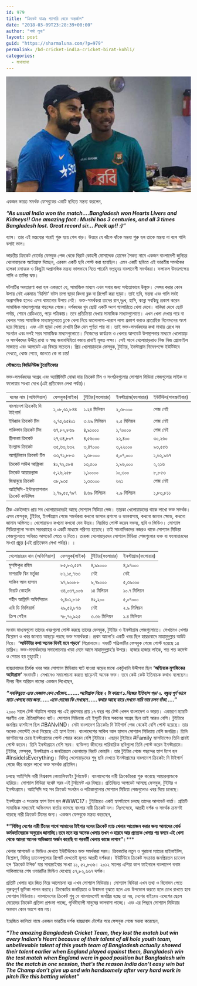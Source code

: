 ```yaml
---
id: 979
title: "ক্রিকেট যাত্রাঃ গ্যালারি থেকে অন্তর্জাল"
date: "2018-03-09T23:28:39+00:00"
author: "শর্মা লুনা"
layout: post
guid: "https://sharmaluna.com/?p=979"
permalink: /bd-cricket-india-cricket-birat-kohli/
categories:
  - মাথাব্যাথা
---
```


[![](/assets/images/wp-content/uploads/2018/03/sarkar-story_647_021317070928.jpg)](/assets/images/wp-content/uploads/2018/03/sarkar-story_647_021317070928.jpg)

<span style="font-weight: 400;">একজন ভারত সমর্থক ফেসবুকের একটি ছবিতে মন্তব্য করলেন, </span>

**_“As usual India won the match….Bangladesh won Hearts Livers and Kidneys!! One amazing fact : Mushi has 3 centuries, and all 3 times Bangladesh lost. Great record sir… Pack up!! :)”_**

<span style="font-weight: 400;">ব্যাস। তার এই মন্তব্যের পরেই শুরু হয়ে গেল ঝড়। উত্তরে যে ঝাঁকে ঝাঁকে মন্তব্য শুরু হল তাকে মন্তব্য না বলে গালি বলাই ভাল।</span>

<span style="font-weight: 400;">ভারতীয় ক্রিকেট বোর্ডের ফেসবুক পেজ থেকে বিরাট কোহলী মোসাদ্দেক হোসেন সৈকত নামে একজন বাংলাদেশী জুনিয়র খেলোয়াড়কে অটোগ্রাফ দিচ্ছেন, এরকম একটি ছবি পোস্ট করা হয়েছিল। এমন একটি ছবিতে এই ভারতীয় সমর্থকের হালকা রসাত্মক ও কিছুটা অপ্রাসঙ্গিক মন্তব্য ভালভাবে নিতে পারেনি ভগ্নহৃদয় বাংলাদেশী সমর্থকরা। ফলাফল উভয়পক্ষের গালি ও তালির ঝড়। </span>

<span style="font-weight: 400;">ঘটনাটির অবতারণা করা হল একারণে যে, সামাজিক মাধ্যম এখন সবার জন্য সর্বতোভাবে উন্মুক্ত। সেন্সর করার কোন উপায় নেই একমাত্র ‘ডিলিট’ বাটন চাপা ছাড়া কিংবা ব্লক বা রিপোর্ট করা ছাড়া। তাই ছবি, মন্তব্য এবং গালি সবই অপ্রাসঙ্গিক হলেও এসব থামানোর উপায় নেই। ভক্ত-সমর্থকরা তাদের রাগ,দুঃখ, হাসি, কান্না সবকিছু প্রকাশ করেন সামাজিক মাধ্যমগুলোর পছন্দের পেজে। দর্শকদের খুব ছোট্ট একটি অংশ গ্যালারিতে খেলা দেখে। বাকিরা দেখে ছোট পর্দায়, শোনে রেডিওতে, পড়ে পত্রিকায়। তবে প্রতিক্রিয়া দেখায় সামাজিক মাধ্যমগুলোতে। এখন খেলা দেখার পরে বা খেলার সময় সামাজিক মাধ্যমগুলোতে ঢুকে খেলা নিয়ে ভালোলাগা-খারাপ লাগা প্রকাশ করাও প্রাত্যহিক বিনোদনের অংশ হয়ে গিয়েছে। এবং এটা ছাড়া খেলা দেখাটা ঠিক যেন পূর্ণতা পায় না। তাই ভক্ত-সমর্থকদের কথা মাথায় রেখে সব সংগঠন এবং দলই সরব সামাজিক মাধ্যমগুলোতে। নিজেদের কার্যক্রম ও খেলার আপডেট উপস্থাপনার মাধ্যমে খেলোয়াড় ও সমর্থকদের উদ্দীপ্ত রাখা ও স্বচ্ছ জবাবদিহিতা বজায় রাখাই মূলত লক্ষ্য। সেই সাথে খেলোয়াড়রাও নিজ নিজ প্রোফাইল সাজাতে এবং আপডেট এর বিষয়ে সচেতন। প্রিয় খেলোয়াড়কে ফেসবুক, টুইটার, ইনস্টাগ্রাম নিদেনপক্ষে ইউটিউবে দেখতে, খোজ পেতে, জানতে কে না চায়!</span>

**সৌজন্যেঃ ব্বিডিনিউজ টুয়েন্টিফোর**

<span style="font-weight: 400;">ভক্ত-সমর্থকদের আগ্রহ এবং অ্যাক্টিভিটি বোঝা যায় ক্রিকেট টিম ও সংগঠনগুলোর সোশ্যাল মিডিয়া পেজগুলোর লাইক বা ফলোয়ার সংখ্যা দেখে (এই প্রতিবেদন লেখা পর্যন্ত)।</span>

| <span style="font-weight: 400;">দলের নাম (অফিসিয়াল)</span>                    | <span style="font-weight: 400;">ফেসবুক</span><span style="font-weight: 400;">(লাইক)</span> | <span style="font-weight: 400;">টুইটার</span><span style="font-weight: 400;">(ফলোয়ার)</span> | <span style="font-weight: 400;">ইনস্টাগ্রাম</span><span style="font-weight: 400;">(ফলোয়ার)</span> | <span style="font-weight: 400;">ইউটিউব</span><span style="font-weight: 400;">(সাবস্ক্রাইবার)</span> |
| ----------------------------------------------------------------------------- | ------------------------------------------------------------------------------------------ | -------------------------------------------------------------------------------------------- | ------------------------------------------------------------------------------------------------- | --------------------------------------------------------------------------------------------------- |
| <span style="font-weight: 400;">বাংলাদেশ ক্রিকেটঃ দি টাইগার্স</span>          | <span style="font-weight: 400;">১,০৮,৬১,৮৪৪</span>                                         | <span style="font-weight: 400;">১.২৪ মিলিয়ন</span>                                           | <span style="font-weight: 400;">২,৩৮০০০</span>                                                    | <span style="font-weight: 400;">পেজ নেই</span>                                                      |
| <span style="font-weight: 400;">ইণ্ডিয়ান ক্রিকেট টিম</span>                   | <span style="font-weight: 400;">২,৭৫,৬৫৪০১ </span>                                         | <span style="font-weight: 400;">৩.৬৯ মিলিয়ন</span>                                           | <span style="font-weight: 400;">২.৫ মিলিয়ন</span>                                                 | <span style="font-weight: 400;">পেজ নেই</span>                                                      |
| <span style="font-weight: 400;">পাকিস্তান ক্রিকেট টিম</span>                  | <span style="font-weight: 400;">৬৭,৮২,৮৬৯</span>                                           | <span style="font-weight: 400;">৪,৯১০০০</span>                                               | <span style="font-weight: 400;">১,৭০০০০</span>                                                    | <span style="font-weight: 400;">পেজ নেই</span>                                                      |
| <span style="font-weight: 400;">শ্রীলংকা ক্রিকেট</span>                       | <span style="font-weight: 400;">২৭,৩৪,৮০৭</span>                                           | <span style="font-weight: 400;">৪,৫৬০০০</span>                                               | <span style="font-weight: 400;">২২,৪০০ </span>                                                    | <span style="font-weight: 400;">৩০,২৬০</span>                                                       |
| <span style="font-weight: 400;">ইংল্যান্ড ক্রিকেট</span>                      | <span style="font-weight: 400;">৩৫,৬৩,৬৩২</span>                                           | <span style="font-weight: 400;">৩,৪৭০০০</span>                                               | <span style="font-weight: 400;">৩,২২০০০</span>                                                    | <span style="font-weight: 400;">৯৩,৫৫৬</span>                                                       |
| <span style="font-weight: 400;">অস্ট্রেলিয়ান ক্রিকেট টিম</span>               | <span style="font-weight: 400;">৩৩,৭১,৮৮৩</span>                                           | <span style="font-weight: 400;">১,৩৮০০০</span>                                               | <span style="font-weight: 400;">৫,০৭,০০০</span>                                                   | <span style="font-weight: 400;">১,৬২,৯৬৭</span>                                                     |
| <span style="font-weight: 400;">ক্রিকেট সাউথ আফ্রিকা</span>                   | <span style="font-weight: 400;">৪০,৭২,৫৮৪</span>                                           | <span style="font-weight: 400;">১৩,৫০০</span>                                                | <span style="font-weight: 400;">১,৯৬,০০০</span>                                                   | <span style="font-weight: 400;">২,২১৬</span>                                                        |
| <span style="font-weight: 400;">ক্রিকেট আয়ারল্যান্ড</span>                    | <span style="font-weight: 400;">৫,২৬,২৫৮</span>                                            | <span style="font-weight: 400;">১,১০০০০</span>                                               | <span style="font-weight: 400;">১০,৩০০</span>                                                     | <span style="font-weight: 400;">৮,৮৫৩</span>                                                        |
| <span style="font-weight: 400;">জিম্বাবুয়ে ক্রিকেট</span>                     | <span style="font-weight: 400;">৩৮,৯৩৫</span>                                              | <span style="font-weight: 400;">১,৩৩০০০</span>                                               | <span style="font-weight: 400;">৬২১</span>                                                        | <span style="font-weight: 400;">পেজ নেই</span>                                                      |
| <span style="font-weight: 400;">আইসিসি-ইন্টারন্যাশনাল ক্রিকেট কাউন্সিল</span> | <span style="font-weight: 400;">১,৭৯,৫৫,৭৯৭</span>                                         | <span style="font-weight: 400;">৪.৬৯ মিলিয়ন</span>                                           | <span style="font-weight: 400;">২.৯ মিলিয়ন</span>                                                 | <span style="font-weight: 400;">১,৮৩,৮১১</span>                                                     |

<span style="font-weight: 400;">ঠিক একইভাবে প্রায় সব খেলোয়াড়দেরই আছে সোশ্যাল মিডিয়া পেজ। তারকা খেলোয়াড়দের থাকে লাখো ভক্ত সমর্থক। এসব ফেসবুক, টুইটার, ইনস্টাগ্রাম পেজে সমর্থকরা কখনো ভাসান প্রশংসা ও ভালবাসায়, কখনো জানান ক্ষোভ, কখনো জানান অভিমত। খেলোয়াড়ও কখনো কখনো দেন উত্তর। নিয়মিত পোস্ট করেন বক্তব্য, ছবি ও ভিডিও। সোশ্যাল মিডিয়াগুলো সংবাদ সরবরাহের ও একটি মাধ্যমে পরিণত হয়েছে। তাই সাংবাদিকদের নজরও থাকে সোশ্যাল মিডিয়া পেজগুলোতে অবিরত আপডেট পেতে ও দিতে। তারকা খেলোয়াড়দের সোশ্যাল মিডিয়া পেজগুলোর ভক্ত বা ফলোয়ারদের সংখ্যা প্রচুর (এই প্রতিবেদন লেখা পর্যন্ত)।</span><span style="font-weight: 400;"> । </span>

| <span style="font-weight: 400;">খেলোয়ারের নাম (অফিসিয়াল)</span> | <span style="font-weight: 400;">ফেসবুক</span><span style="font-weight: 400;">(লাইক)</span> | <span style="font-weight: 400;">টুইটার</span><span style="font-weight: 400;">(ফলোয়ার)</span> | <span style="font-weight: 400;">ইনস্টাগ্রাম</span><span style="font-weight: 400;">(ফলোয়ার)</span> |
| --------------------------------------------------------------- | ------------------------------------------------------------------------------------------ | -------------------------------------------------------------------------------------------- | ------------------------------------------------------------------------------------------------- |
| <span style="font-weight: 400;"> মুসফিকুর রহিম</span>           | <span style="font-weight: 400;">৮৫,৮৩,৫৫৭</span>                                           | <span style="font-weight: 400;">৪,৯৯০০০</span>                                               | <span style="font-weight: 400;">৪,৯৭০০০</span>                                                    |
| <span style="font-weight: 400;">মাশরাফি বিন মর্তুজা</span>      | <span style="font-weight: 400;">৮১,১৫,৭৬৩</span>                                           | <span style="font-weight: 400;">নেই</span>                                                   | <span style="font-weight: 400;">নেই</span>                                                        |
| <span style="font-weight: 400;">সাকিব আল হাসান</span>           | <span style="font-weight: 400;">৯৭,৯০০৮৮</span>                                            | <span style="font-weight: 400;">৯,৭৯০০০</span>                                               | <span style="font-weight: 400;">৫,৩৯০০০</span>                                                    |
| <span style="font-weight: 400;">ভিরাট কোহলি</span>              | <span style="font-weight: 400;">৩৪,০৩৭,০০৬</span>                                          | <span style="font-weight: 400;">১৪ মিলিয়ন</span>                                             | <span style="font-weight: 400;">১০.৭ মিলিয়ন</span>                                                |
| <span style="font-weight: 400;">শহীদ আফ্রিদি অফিসিয়াল</span>    | <span style="font-weight: 400;">৬,৪০১,৮১৫</span>                                           | <span style="font-weight: 400;">৪২,২০০</span>                                                | <span style="font-weight: 400;">৫,০৭০০০</span>                                                    |
| <span style="font-weight: 400;">এবি ডি ভিলিয়ার্স</span>         | <span style="font-weight: 400;">২৯,৫৪,৮৭৬</span>                                           | <span style="font-weight: 400;">নেই</span>                                                   | <span style="font-weight: 400;">২.৯ মিলিয়ন</span>                                                 |
| <span style="font-weight: 400;">ক্রিস গেইল</span>               | <span style="font-weight: 400;">৭৮,৭০,৯২৫</span>                                           | <span style="font-weight: 400;">৩.৩৬ মিলিয়ন</span>                                           | <span style="font-weight: 400;">১.৪ মিলিয়ন</span>                                                 |

<span style="font-weight: 400;">সংবাদ মাধ্যমগুলো তাদের খবরগুলো পোস্ট করছে তাদের ফেসবুক, টুইটার ও ইনস্টাগ্রাম পেজগুলোতে। সেখানেও খেলার বিশ্লেষণ ও খবর জানতে আছড়ে পরছে ভক্ত সমার্থকরা। প্রথম আলো’র একটি খবর ছিল হায়দ্রাবাদে মাহামুদুল্লার আউট নিয়ে। </span>**‘আউটটার কথা অনেক দিনই মনে পড়বে’**<span style="font-weight: 400;"> শিরোনামে। খবরটি পত্রিকাটির ফেসবুক পেজে পোস্ট হয়েছে ১৪ তারিখ। ভক্ত-সমার্থকদের সমালোচনার খাড়া নেমে আসে মাহামুদুল্লাহ’র উপরে। হাজার হাজার লাইক, শত শত কমেন্ট ও শেয়ার হয় মুহূর্তেই।</span>

<span style="font-weight: 400;">হায়দ্রাবাদের তির্যক খবর আর সোশ্যাল মিডিয়ায় ঘটে যাওয়া ঝড়ের মাঝে একটুখানি উদ্দীপনা ছিল </span>**‘অশ্বিনকে মুশফিকের অটোগ্রাফ’**<span style="font-weight: 400;"> সংবাদটি। সেখানেও সমালোচনা করতে ছাড়েনই অনেক ভক্ত। তবে কেউ কেউ ইতিবাচক কথাও বলেছেন। নীলয় নীল অরিয়ন নামের একজন লিখেছেন, </span>

**_“সবকিছুতে এ্যত্ত ভেজাল কেন খোঁজেন……..অটোগ্রাফ নিছে ২ টা কারণে ১.নিজের ইতিহাস গড়া ২. বন্ধুত্ব পূর্ণ ভাবে ম্যাচ খেলছে তার জন্য……এতে দোষের কি দেখছেন……কথায় আছে যারে দেখতে নারি তার চলন বাঁকা…..”_**

<span style="font-weight: 400;">২০০০ সালে টেস্ট স্ট্যাটাস পাবার পর এই প্রথমবার প্রায় ১৭ বছর পর টেস্ট খেলল বাংলাদেশ ও ভারত। একারণে ম্যাচটি স্মরণীয় এবং ঐতিহাসিকও বটে। সোশ্যাল মিডিয়ায় এই ইস্যুটি নিয়ে সকলের আগ্রহ ছিল তাই আরও বেশি। টুইটারে জনপ্রিয় হ্যাশট্যাগ ছিল #BANvIND</span><span style="font-weight: 400;">। </span><span style="font-weight: 400;">সেটা বাংলাদেশ ক্রিকেটঃ দি টাইগার্স পেজ থেকেই বেশি পোস্ট হয়েছে। তার অনেক পোস্টেই দেখা গিয়েছে এই হ্যাশ ট্যাগ। বাংলাদেশের সাকিব আল হাসান সোশ্যাল মিডিয়ায় বেশি জনপ্রিয়। তিনি হ্যাশট্যাগের চেয়ে ইনস্টাগ্রামের পোস্ট শেয়ার করেন বেশি টুইটারে। এছাড়া টুইটারে #Family হ্যাসট্যাগেও তিনি প্রায়ই পোস্ট করেন। তিনি ইনস্টাগ্রামে বেশি সরব। ব্যক্তিগত জীবনের পারিবারিক ছবিগুলো তিনি পোস্ট করেন ইনস্টাগ্রামে। টুইটার, ফেসবুক, ইনস্টাগ্রাম এ জনপ্রিয়তম খেলোয়াড় বিরাট কোহলি। তার টুইটার পেজে পছন্দের হ্যাশ ট্যাগ হল #InsideIsEverything</span><span style="font-weight: 400;">। </span><span style="font-weight: 400;">বিভিন্ন খেলোয়াড়দের শুধু ছবি দেখতে ইনস্টাগ্রামের বাংলাদেশ ক্রিকেট: দি টাইগার্স পেজে ভীর করেন লাখো ভক্ত সমর্থক প্রতিদিন।</span>

<span style="font-weight: 400;">চলছে আইসিসি নারী বিশ্বকাপ কোয়ালিফাইং টুর্নামেন্ট। বাংলাদেশের নারী ক্রিকেটাররা শুরু করেছে আয়ারল্যান্ডকে হারিয়ে। সোশ্যাল মিডিয়া যথেষ্ট সরব এই টুর্নামেন্ট এর বিষয়ে। প্রতিনিয়ত আপডেট আসছে ফেসবুক, টুইটার ও ইনস্টাগ্রামে। আইসিসি সহ সব ক্রিকেট সংগঠন ও পত্রিকাগুলোর সোশ্যাল মিডিয়া পেজগুলোও খবর দিয়ে চলেছে। </span>

<span style="font-weight: 400;">ইনস্টাগ্রাম এ সংক্রান্ত হ্যাশ ট্যাগ হল #WWC17</span><span style="font-weight: 400;">। </span><span style="font-weight: 400;">টুইটারেও একই হ্যাশট্যাগে চলছে তাদের আপডেট বার্তা। প্রতিটি সামাজিক মাধ্যমেই অভিনন্দন বার্তায় ভাসছে বাংলার নারী ক্রিকেট দল। নিঃসন্দেহে, আগ্রহী দর্শক ও সমর্থক ক্রমশই বাড়ছে নারী ক্রিকেট টিমের জন্য। একজন ফেসবুকে মন্তব্য করেছেন, </span>

**\*“বিভিন্ন দেশের নারী টিমের সাথে আমাদের টাইগার দলের ক্রিকেট ম্যাচ খেলার আয়োজন করার জন্য আমাদের বোর্ড কর্মকর্তাদেরকে অনুরোধ জানাচ্ছি।তবে মনে হয় অনেক খেলায় তখন ও হারবে আর প্রত্যেক খেলার পর বলবে এই খেলা থেকে আমরা অনেক অভিজ্ঞতা অর্জন করেছি যা পরবর্তী খেলায় কাজে লাগবে”**।\*\*\*

<span style="font-weight: 400;">খেলার আপডেট ও ভিডিও দেখতে ইউটিউবেও ভক্ত সমর্থকরা সরব। ক্রিকেটের নতুন ও পুরানো ম্যাচের হাইলাইটস, বিশ্লেষণ, বিভিন্ন চ্যানেলগুলোর রিপোর্ট দেখতেই মূলত আগ্রহী দর্শকরা। ইউটিউবে ক্রিকেট সংক্রান্ত জনপ্রিয়তম চ্যানেল হল ‘ক্রিকেট টপিক’ যার সাবস্ক্রাইবার সংখ্যা ১১, ৫২,৮৩৬। ২০১২ সালের এশিয়া কাপ ফাইনালে বাংলাদেশ বনাম পাকিস্তানের শেষ ওভারটির ভিডিও দেখেছে ৫৭,৮২,৬৬৭ দর্শক।</span>

<span style="font-weight: 400;">প্রতিটি খেলায় হার জিত নিয়ে আলোচনা হয় এখন সোশ্যাল মিডিয়ায়। সোশ্যাল মিডিয়া এখন তথ্য ও বিনোদন পেতে গুরুত্বপূর্ণ ভূমিকা পালন করছে। ক্রিকেটের জনপ্রিয়তা ও উন্মাদনা বুঝতে হলে এবং উপভোগ করতে হলে চোখ রাখতে হবে সোশ্যাল মিডিয়ায়। বাংলাদেশের ক্রিকেট শুধু যে বাংলাদেশেই জনপ্রিয় হচ্ছে তা নয়, দেশের বাইরেও এদেশের ছেলে মেয়েদের ক্রিকেট প্রতিভা প্রশংসা পাচ্ছে, পৃথিবীব্যাপী মানুষের ভালবাসা পাচ্ছে। এবং এর পিছনে সোশ্যাল মিডিয়ার অবদান কোন অংশে কম নয়। </span>

<span style="font-weight: 400;">ইন্দ্রজিত কালিতা নামে একজন ভারতীয় দর্শক হায়দ্রাবাদ টেস্টের পরে ফেসবুক পেজে মন্তব্য করেছেন, </span>

**_“The amazing Bangladesh Cricket Team, they lost the match but win every Indian’s Heart because of their talent of all hole youth team, unbelievable talent of this youth team of Bangladesh actually showed their talent earlier when England played against them, Bangladesh win the test match when England were in good position but Bangladesh win the the match in one session, that’s the reason India don’t easy win but The Champ don’t give up and win handsomely after very hard work in pitch like this batting wicket”_**
